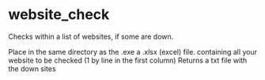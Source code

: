 # website_check
 Checks within a list of websites, if some are down.
 
 Place in the same directory as the .exe a .xlsx (excel) file. containing all your website to be checked (1 by line in the first column)
 Returns a txt file with the down sites

